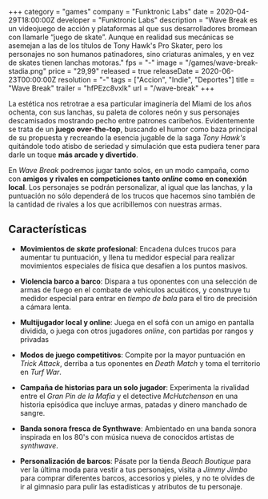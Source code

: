 +++
category = "games"
company = "Funktronic Labs"
date = 2020-04-29T18:00:00Z
developer = "Funktronic Labs"
description = "Wave Break es un videojuego de acción y plataformas al que sus desarrolladores bromean con llamarle “juego de skate”. Aunque en realidad sus mecánicas se asemejan a las de los títulos de Tony Hawk's Pro Skater, pero los personajes no son humanos patinadores, sino criaturas animales, y en vez de skates tienen lanchas motoras."
fps = "-"
image = "/games/wave-break-stadia.png"
price = "29,99"
released = true
releaseDate = 2020-06-23T00:00:00Z
resolution = "-"
tags = ["Accion", "Indie", "Deportes"]
title = "Wave Break"
trailer = "hfPEzc8vxlk"
url = "/wave-break"
+++

La estética nos retrotrae a esa particular imaginería del Miami de los años ochenta, con sus lanchas, su paleta de colores neón y sus personajes descamisados mostrando pecho entre patrones caribeños. Evidentemente se trata de un **juego over-the-top**, buscando el humor como baza principal de su propuesta y recreando la esencia jugable de la saga _Tony Hawk's_ quitándole todo atisbo de seriedad y simulación que esta pudiera tener para darle un toque **más arcade y divertido**.

En _Wave Break_ podremos jugar tanto solos, en un modo campaña, como con **amigos y rivales en competiciones tanto _online_ como en conexión local**. Los personajes se podrán personalizar, al igual que las lanchas, y la puntuación no sólo dependerá de los trucos que hacemos sino también de la cantidad de rivales a los que acribillemos con nuestras armas.

## Características

* **Movimientos de _skate_ profesional**: Encadena dulces trucos para aumentar tu puntuación, y llena tu medidor especial para realizar movimientos especiales de física que desafíen a los puntos masivos.

* **Violencia barco a barco**: Dispara a tus oponentes con una selección de armas de fuego en el combate de vehículos acuáticos, y construye tu medidor especial para entrar en _tiempo de bala_ para el tiro de precisión a cámara lenta.

* **Multijugador local y online**: Juega en el sofá con un amigo en pantalla dividida, o juega con otros jugadores _online_, con partidas por rangos y privadas

* **Modos de juego competitivos**: Compite por la mayor puntuación en _Trick Attack_, derriba a tus oponentes en _Death Match_ y toma el territorio en _Turf War_.

* **Campaña de historias para un solo jugador**: Experimenta la rivalidad entre el _Gran Pin de la Mafia_ y el detective _McHutchenson_ en una historia episódica que incluye armas, patadas y dinero manchado de sangre.

* **Banda sonora fresca de Synthwave**: Ambientado en una banda sonora inspirada en los 80's con música nueva de conocidos artistas de _synthwave_.

* **Personalización de barcos**: Pásate por la tienda _Beach Boutique_ para ver la última moda para vestir a tus personajes, visita a _Jimmy Jimbo_ para comprar diferentes barcos, accesorios y pieles, y no te olvides de ir al gimnasio para pulir las estadísticas y atributos de tu personaje.
